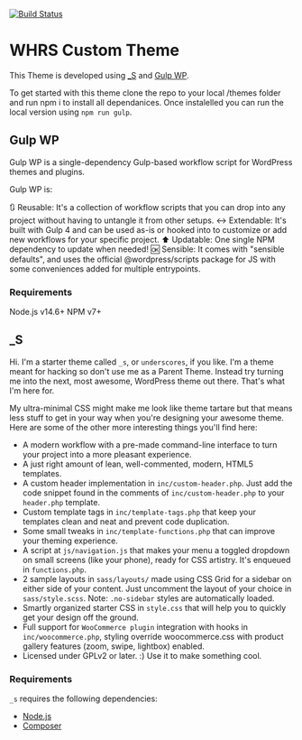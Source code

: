 [![Build Status](https://travis-ci.org/Automattic/_s.svg?branch=master)](https://travis-ci.org/Automattic/_s)

# WHRS Custom Theme

This Theme is developed using [\_S](https://underscores.me/) and [Gulp WP](https://github.com/BlackbirdDigital/gulp-wp#readme).

To get started with this theme clone the repo to your local /themes folder and run npm i to install all dependanices. Once instalelled you can run the local version using `npm run gulp`.

## Gulp WP

Gulp WP is a single-dependency Gulp-based workflow script for WordPress themes and plugins.

Gulp WP is:

🔃 Reusable: It's a collection of workflow scripts that you can drop into any project without having to untangle it from other setups.
↔️ Extendable: It's built with Gulp 4 and can be used as-is or hooked into to customize or add new workflows for your specific project.
⬆️ Updatable: One single NPM dependency to update when needed!
🆗 Sensible: It comes with "sensible defaults", and uses the official @wordpress/scripts package for JS with some conveniences added for multiple entrypoints.

### Requirements

Node.js v14.6+
NPM v7+

## \_S

Hi. I'm a starter theme called `_s`, or `underscores`, if you like. I'm a theme meant for hacking so don't use me as a Parent Theme. Instead try turning me into the next, most awesome, WordPress theme out there. That's what I'm here for.

My ultra-minimal CSS might make me look like theme tartare but that means less stuff to get in your way when you're designing your awesome theme. Here are some of the other more interesting things you'll find here:

- A modern workflow with a pre-made command-line interface to turn your project into a more pleasant experience.
- A just right amount of lean, well-commented, modern, HTML5 templates.
- A custom header implementation in `inc/custom-header.php`. Just add the code snippet found in the comments of `inc/custom-header.php` to your `header.php` template.
- Custom template tags in `inc/template-tags.php` that keep your templates clean and neat and prevent code duplication.
- Some small tweaks in `inc/template-functions.php` that can improve your theming experience.
- A script at `js/navigation.js` that makes your menu a toggled dropdown on small screens (like your phone), ready for CSS artistry. It's enqueued in `functions.php`.
- 2 sample layouts in `sass/layouts/` made using CSS Grid for a sidebar on either side of your content. Just uncomment the layout of your choice in `sass/style.scss`.
  Note: `.no-sidebar` styles are automatically loaded.
- Smartly organized starter CSS in `style.css` that will help you to quickly get your design off the ground.
- Full support for `WooCommerce plugin` integration with hooks in `inc/woocommerce.php`, styling override woocommerce.css with product gallery features (zoom, swipe, lightbox) enabled.
- Licensed under GPLv2 or later. :) Use it to make something cool.

### Requirements

`_s` requires the following dependencies:

- [Node.js](https://nodejs.org/)
- [Composer](https://getcomposer.org/)
